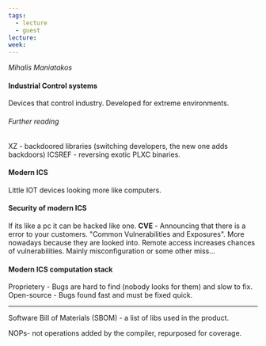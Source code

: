 ```yaml
---
tags:
  - lecture
  - guest
lecture: 
week:
---
```

*Mihalis Maniatakos*

#### Industrial Control systems
Devices that control industry. Developed for extreme environments.
###### Further reading
XZ - backdoored libraries (switching developers, the new one adds backdoors)
ICSREF - reversing exotic PLXC binaries.
#### Modern ICS
Little IOT devices looking more like computers.

#### Security of modern ICS
If its like a pc it can be hacked like one.
**CVE** - Announcing that there is a error to your customers. "Common Vulnerabilities and Exposures". More nowadays because they are looked into.
Remote access increases chances of vulnerabilities. Mainly misconfiguration or some other miss...
#### Modern ICS computation stack
Proprietery - Bugs are hard to find (nobody looks for them) and slow to fix.
Open-source - Bugs found fast and must be fixed quick.

---
Software Bill of Materials (SBOM) - a list of libs used in the product.

NOPs- not operations added by the compiler, repurposed for coverage.

